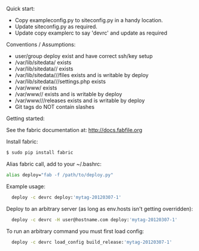 Quick start:

* Copy exampleconfig.py to siteconfig.py in a handy location.
* Update siteconfig.py as required.
* Update copy examplerc to say 'devrc' and update as required

Conventions / Assumptions:

* user/group deploy exist and have correct ssh/key setup
* /var/lib/sitedata/<apptype> exists
* /var/lib/sitedata/<apptype>/<sitename> exists
* /var/lib/sitedata/<apptype>/<sitename>/files exists and is writable by deploy
* /var/lib/sitedata/<apptype>/<sitename>/settings.php exists
* /var/www/<apptype> exists
* /var/www/<apptype>/<sitename> exists and is writable by deploy
* /var/www/<apptype>/<sitename>/releases exists and is writable by deploy
* Git tags do NOT contain slashes

Getting started:

See the fabric documentation at: http://docs.fabfile.org

Install fabric:

```bash
$ sudo pip install fabric
```


Alias fabric call, add to your ~/.bashrc:

```bash
alias deploy="fab -f /path/to/deploy.py"
```

Example usage:

```bash
  deploy -c devrc deploy:'mytag-20120307-1'
```

  Deploy to an arbitrary server (as long as env.hosts isn't getting overridden):

```bash
  deploy -c devrc -H user@hostname.com deploy:'mytag-20120307-1'
```

  To run an arbitrary command you must first load config:

```bash
  deploy -c devrc load_config build_release:'mytag-20120307-1'
```

